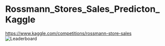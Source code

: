 # Rossmann_Stores_Sales_Predicton_Kaggle
https://www.kaggle.com/competitions/rossmann-store-sales
![Leaderboard](https://user-images.githubusercontent.com/62606459/206854399-495c5d82-3937-4c95-bc99-e15b47365643.PNG)

